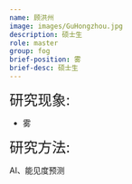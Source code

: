 ```yaml
---
name: 顾洪州
image: images/GuHongzhou.jpg
description: 硕士生
role: master
group: fog
brief-position: 雾
brief-desc: 硕士生
---
```


<span style="font-size: 25px;">研究现象:
* 雾

<span style="font-size: 25px;">研究方法: </span> 

AI、能见度预测